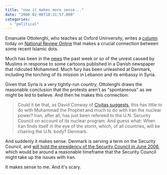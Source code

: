```yaml
---
title: "now it makes more sense..."
date: "2006-02-06T18:31:57.000"
categories: 
  - "political"
---
```


Emanuele Ottolenghi, who teaches at Oxford Uninversity, writes a [column](http://www.nationalreview.com/comment/ottolenghi200602060945.asp) today on [National Review Online](http://www.nationalreview.com) that makes a crucial connection between some recent Islamic dots.

Much has been in the [news](http://news.bbc.co.uk/2/hi/south_asia/4684652.stm) the past week or so of the unrest caused by Muslims in response to some cartoons published in a Danish newspaper that ridiculed Mohammed. Much fury has been unleashed at Denmark, including the torching of its mission in Lebanon and its embassy in Syria.

Given that Syria is a very tightly-run country, Ottolenghi draws the reasonable conclusion that the protests aren't as "spontaneous" as we might be led to believe. And then he makes this connection:

> Could it be that, as David Conway of [Civitas suggests](http://www.civitas.org.uk/blog/archives/2006/02/if_theres_hell_below_is_this_where_we_shall_all_be_spending_xmas_.html#more), this has little to do with Muhammad the Prophet and much to do with Iran the nuclear power? Iran, after all, has just been refereed to the U.N. Security Council on account of its nuclear program. And guess what: When Iran finds itself in the eye of the storm, which, of all countries, will be chairing the U.N. body? Denmark.

And suddenly it makes sense. Denmark is serving a term on the Security Council, and [will hold the presidency of the Security Council in June 2006](http://www.un.org/Docs/sc/unsc_members.html), which would be around a reasonable timeframe that the Security Council might take up the issues with Iran.

It makes sense to me. And it's scary.
